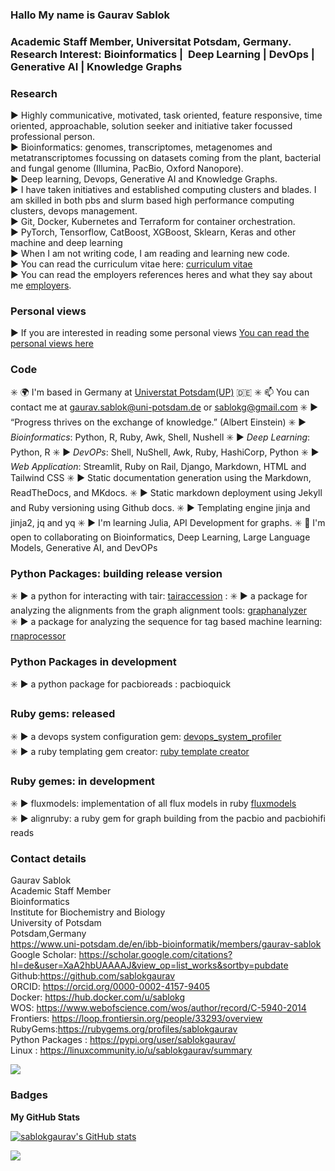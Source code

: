 ### Hallo My name is Gaurav Sablok 
### Academic Staff Member, Universitat Potsdam, Germany. Research Interest: Bioinformatics |  Deep Learning | DevOps | Generative AI | Knowledge Graphs

### Research
▶️ Highly communicative, motivated, task oriented, feature responsive, time oriented, approachable, solution seeker and initiative taker focussed professional person. \
▶️ Bioinformatics: genomes, transcriptomes, metagenomes and metatranscriptomes focussing on datasets coming from the plant, bacterial and fungal genome (Illumina, PacBio, Oxford Nanopore). \
▶️ Deep learning, Devops, Generative AI and Knowledge Graphs. \
▶️ I have taken initiatives and established computing clusters and blades. I am skilled in both pbs and slurm based high performance computing clusters, devops management. \
:arrow_forward:  Git, Docker, Kubernetes and Terraform for container orchestration. \
:arrow_forward: PyTorch, Tensorflow, CatBoost, XGBoost, Sklearn, Keras and other machine and deep learning \
:arrow_forward: When I am not writing code, I am reading and learning new code. \
:arrow_forward: You can read the curriculum vitae here: [curriculum vitae](https://github.com/sablokgaurav/code_quicklook_curriculum_vitae/blob/main/curriculum_vitae/curriculum_vitae_sablokgaurav_2024.pdf) \
▶️ You can read the employers references heres and what they say about me [employers](https://github.com/sablokgaurav/code_quicklook_curriculum_vitae/blob/main/curriculum_vitae/front_letter_references.pdf).

### Personal views 
▶️ If you are interested in reading some personal views [You can read the personal views here](https://github.com/sablokgaurav/code_ethics/blob/main/ethics.md)

### Code 
✳️ 🌍  I'm based in Germany at [Universtat Potsdam(UP)](https://www.uni-potsdam.de/de/) :de: 
✳️ 📫  You can contact me at [gaurav.sablok@uni-potsdam.de](mailto:gaurav.sablok@uni-potsdam.de) or [sablokg@gmail.com](mailto:sablokg@gmail.com)
✳️ ▶️ “Progress thrives on the exchange of knowledge.” (Albert Einstein)
✳️ ▶️ *Bioinformatics*: Python, R, Ruby, Awk, Shell, Nushell
✳️ ▶️ *Deep Learning*: Python, R
✳️ ▶️ *DevOPs*: Shell, NuShell, Awk, Ruby, HashiCorp, Python
✳️ ▶️ *Web Application*: Streamlit, Ruby on Rail, Django, Markdown, HTML and Tailwind CSS 
✳️ ▶️ Static documentation generation using the Markdown, ReadTheDocs, and MKdocs.
✳️ ▶️ Static markdown deployment using Jekyll and Ruby versioning using Github docs.
✳️ ▶️ Templating engine jinja and jinja2, jq and yq
✳️ ▶️  I'm learning Julia, API Development for graphs.
✳️ :handshake: I'm open to collaborating on Bioinformatics, Deep Learning, Large Language Models, Generative AI, and DevOPs

### Python Packages: building release version
✳️ ▶️ a python for interacting with tair: [tairaccession](https://github.com/sablokgaurav/tairaccession) \:
✳️ ▶️ a package for analyzing the alignments from the graph alignment tools: [graphanalyzer](https://github.com/sablokgaurav/graphanalyzer) \
✳️ ▶️ a package for analyzing the sequence for tag based machine learning: [rnaprocessor](https://github.com/sablokgaurav/rnaprocessor) 

### Python Packages in development 
✳️ ▶️ a python package for pacbioreads : pacbioquick

### Ruby gems: released
✳️ ▶️ a devops system configuration gem: [devops_system_profiler](https://github.com/sablokgaurav/devops-system) \
✳️ ▶️ a ruby templating gem creator: [ruby template creator](https://github.com/sablokgaurav/ruby_gem_creator) 

### Ruby gemes: in development
✳️ ▶️ fluxmodels: implementation of all flux models in ruby [fluxmodels](https://github.com/sablokgaurav/flux-models-ruby) \
✳️ ▶️ alignruby: a ruby gem for graph building from the pacbio and pacbiohifi reads

### Contact details 
Gaurav Sablok \
Academic Staff Member \
Bioinformatics \
Institute for Biochemistry and Biology \
University of Potsdam \
Potsdam,Germany \
https://www.uni-potsdam.de/en/ibb-bioinformatik/members/gaurav-sablok \
Google Scholar: https://scholar.google.com/citations?hl=de&user=XaA2hbUAAAAJ&view_op=list_works&sortby=pubdate \
Github:https://github.com/sablokgaurav \
ORCID: https://orcid.org/0000-0002-4157-9405 \
Docker: https://hub.docker.com/u/sablokg \
WOS: https://www.webofscience.com/wos/author/record/C-5940-2014 \
Frontiers: https://loop.frontiersin.org/people/33293/overview \
RubyGems:https://rubygems.org/profiles/sablokgaurav \
Python Packages : https://pypi.org/user/sablokgaurav/ \
Linux : https://linuxcommunity.io/u/sablokgaurav/summary 

<a href="https://www.github.com/sablokgaurav" target="_blank" rel="noreferrer"><img
src="https://img.shields.io/github/followers/sablokgaurav?logo=github&style=for-the-badge&color=0891b2&labelColor=1c1917" /></a>

### Badges


<b>My GitHub Stats</b>

<a href="http://www.github.com/sablokgaurav"><img src="https://github-readme-stats.vercel.app/api?username=sablokgaurav&show_icons=true&hide=&count_private=true&title_color=0891b2&text_color=ffffff&icon_color=0891b2&bg_color=1c1917&hide_border=true&show_icons=true" alt="sablokgaurav's GitHub stats" /></a>

<a href="http://www.github.com/sablokgaurav"><img src="https://github-readme-streak-stats.herokuapp.com/?user=sablokgaurav&stroke=ffffff&background=1c1917&ring=0891b2&fire=0891b2&currStreakNum=ffffff&currStreakLabel=0891b2&sideNums=ffffff&sideLabels=ffffff&dates=ffffff&hide_border=true" /></a>

